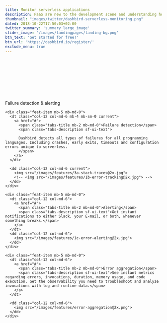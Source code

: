 ```yaml
---
title: Monitor serverless applications
description: FaaS are new to the development scene and understanding how to monitor and debug them can be difficult.
thumbnail: "images/twitter/dashbird-serverless-monitoring.png"
dated: 2018-10-22T17:50:03+02:00
twitter_summary: 'summary_large_image'
slider_image: '/images/landingpages/landing-bg.png'
btn_text: 'Get started for free!'
btn_url: 'https://dashbird.io/register/'
exclude_menu: true 
---
```

<section class="container dark-bg" style='margin-top: 150px;'>
  <div class="row">
    <div class="col text-center pb-5 pb-md-10">
      <span class="h2 underlined roboto-mono">Failure detection & alerting</span>
    </div>
  </div>
  <dl class="smart-tabs">

    <div class="feat-item mb-5 mb-md-0">
      <dt class="col-12 col-md-6 mb-4 mb-sm-0 current">
        <a href="#">
          <span class="tabs-title mb-2 mb-md-0">Failure detection</span>
          <span class="tabs-description sf-ui-text">
          
          Dashbird detects all types of failures for all programming languages. Including crashes, early exits, timeouts and configuration errors unique to serverless.
          </span>
        </a>
      </dt>

      <dd class="col-12 col-md-6 current">
        <img src="/images/features/3a-stack-traces@2x.jpg">
        <!-- <img src="/images/features/1b-error-tracking@2x.jpg"> -->
      </dd>
    </div>

    <div class="feat-item mb-5 mb-md-0">
      <dt class="col-12 col-md-6">
        <a href="#">
          <span class="tabs-title mb-2 mb-md-0">Alerting</span>
          <span class="tabs-description sf-ui-text">Get instant notifications to either Slack, your E-mail, or both, whenever something breaks.</span>
        </a>
      </dt>
      <dd class="col-12 col-md-6">
        <img src="/images/features/1c-error-alerting@2x.jpg">
      </dd>
    </div>

    <div class="feat-item mb-5 mb-md-0">
      <dt class="col-12 col-md-6">
        <a href="#">
          <span class="tabs-title mb-2 mb-md-0">Error aggregation</span>
          <span class="tabs-description sf-ui-text">See instant metrics regarding errors, invocations, duration, memory usage, and code execution. Get the observability you need to troubleshoot and analyze invocations with log and runtime data.</span>
        </a>
      </dt>

      <dd class="col-12 col-md-6">
        <img src="/images/features/error-aggregation@2x.png">
      </dd>
    </div>

  </dl>
</section>
